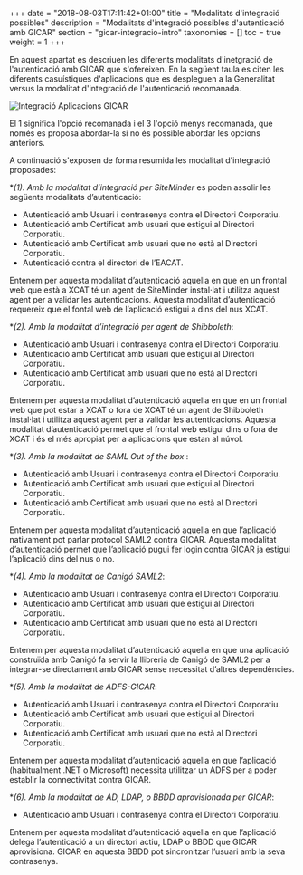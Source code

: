 +++
date        = "2018-08-03T17:11:42+01:00"
title       = "Modalitats d'integració possibles"
description = "Modalitats d'integració possibles d'autenticació amb GICAR"
section     = "gicar-integracio-intro"
taxonomies  = []
toc 		= true
weight 		= 1
+++

En aquest apartat es descriuen les diferents modalitats d'inetgració de l'autenticació amb GICAR que s'ofereixen. En la següent taula es citen les diferents casuístiques d'aplicacions que es despleguen a la Generalitat versus la modalitat d'integració de l'autenticació recomanada.

![Integració Aplicacions GICAR](/related/gicar/modalitats-autenticacio.PNG)

El 1 significa l'opció recomanada i el 3 l'opció menys recomanada, que només es proposa abordar-la si no és possible abordar les opcions anteriors.

A continuació s'exposen de forma resumida les modalitat d'integració proposades:


**(*1). Amb la modalitat d’integració per SiteMinder** es poden assolir les següents modalitats d’autenticació:

- Autenticació amb Usuari i contrasenya contra el Directori Corporatiu.
- Autenticació amb Certificat amb usuari que estigui al Directori Corporatiu.
- Autenticació amb Certificat amb usuari que no està al Directori Corporatiu.
- Autenticació contra el directori de l’EACAT.

Entenem per aquesta modalitat d’autenticació aquella en que en un frontal web que està a XCAT té un agent de SiteMinder instal·lat i utilitza aquest agent per a validar les autenticacions. Aquesta modalitat d’autenticació requereix que el fontal web de l’aplicació estigui a dins del nus XCAT.


**(*2). Amb la modalitat d’integració per agent de Shibboleth**:

- Autenticació amb Usuari i contrasenya contra el Directori Corporatiu.
- Autenticació amb Certificat amb usuari que estigui al Directori Corporatiu.
- Autenticació amb Certificat amb usuari que no està al Directori Corporatiu.

Entenem per aquesta modalitat d’autenticació aquella en que en un frontal web que pot estar a XCAT o fora de XCAT té un agent de Shibboleth instal·lat i utilitza aquest agent per a validar les autenticacions. Aquesta modalitat d’autenticació permet que el frontal web estigui dins o fora de XCAT i és el més apropiat per a aplicacions que estan al núvol.


**(*3). Amb la modalitat de SAML Out of the box** :

- Autenticació amb Usuari i contrasenya contra el Directori Corporatiu.
- Autenticació amb Certificat amb usuari que estigui al Directori Corporatiu.
- Autenticació amb Certificat amb usuari que no està al Directori Corporatiu.

Entenem per aquesta modalitat d’autenticació aquella en que l’aplicació nativament pot parlar protocol SAML2 contra GICAR. Aquesta modalitat d’autenticació permet que l’aplicació pugui fer login contra GICAR ja estigui l’aplicació dins del nus o no.


**(*4). Amb la modalitat de Canigó SAML2**:

- Autenticació amb Usuari i contrasenya contra el Directori Corporatiu.
- Autenticació amb Certificat amb usuari que estigui al Directori Corporatiu.
- Autenticació amb Certificat amb usuari que no està al Directori Corporatiu.

Entenem per aquesta modalitat d’autenticació aquella en que una aplicació construïda amb Canigó fa servir la llibreria de Canigó de SAML2 per a integrar-se directament amb GICAR sense necessitat d’altres dependències.


**(*5). Amb la modalitat de ADFS-GICAR**:

- Autenticació amb Usuari i contrasenya contra el Directori Corporatiu.
- Autenticació amb Certificat amb usuari que estigui al Directori Corporatiu.
- Autenticació amb Certificat amb usuari que no està al Directori Corporatiu.

Entenem per aquesta modalitat d’autenticació aquella en que l’aplicació (habitualment .NET o Microsoft) necessita utilitzar un ADFS per a poder establir la connectivitat contra GICAR.

**(*6). Amb la modalitat de AD, LDAP, o BBDD aprovisionada per GICAR**:

- Autenticació amb Usuari i contrasenya contra el Directori Corporatiu.

Entenem per aquesta modalitat d’autenticació aquella en que l’aplicació delega l’autenticació a un directori actiu, LDAP o BBDD que GICAR aprovisiona. GICAR en aquesta BBDD pot sincronitzar l’usuari amb la seva contrasenya.


